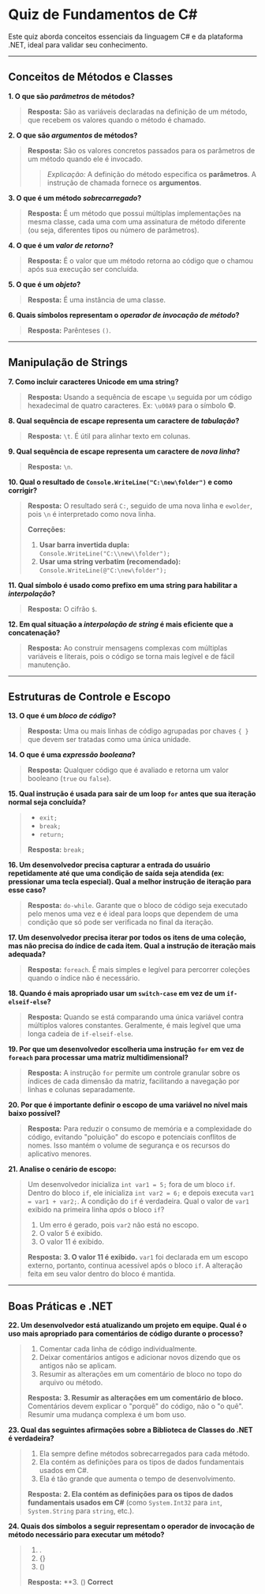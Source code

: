 # Quiz de Fundamentos de C#

Este quiz aborda conceitos essenciais da linguagem C# e da plataforma .NET, ideal para validar seu conhecimento.

---

## Conceitos de Métodos e Classes

**1. O que são *parâmetros* de métodos?**
> **Resposta:** São as variáveis declaradas na definição de um método, que recebem os valores quando o método é chamado.

**2. O que são *argumentos* de métodos?**
> **Resposta:** São os valores concretos passados para os parâmetros de um método quando ele é invocado.
> > *Explicação:* A definição do método especifica os **parâmetros**. A instrução de chamada fornece os **argumentos**.

**3. O que é um método *sobrecarregado*?**
> **Resposta:** É um método que possui múltiplas implementações na mesma classe, cada uma com uma assinatura de método diferente (ou seja, diferentes tipos ou número de parâmetros).

**4. O que é um *valor de retorno*?**
> **Resposta:** É o valor que um método retorna ao código que o chamou após sua execução ser concluída.

**5. O que é um *objeto*?**
> **Resposta:** É uma instância de uma classe.

**6. Quais símbolos representam o *operador de invocação de método*?**
> **Resposta:** Parênteses `()`.

---

## Manipulação de Strings

**7. Como incluir caracteres Unicode em uma string?**
> **Resposta:** Usando a sequência de escape `\u` seguida por um código hexadecimal de quatro caracteres. Ex: `\u00A9` para o símbolo ©.

**8. Qual sequência de escape representa um caractere de *tabulação*?**
> **Resposta:** `\t`. É útil para alinhar texto em colunas.

**9. Qual sequência de escape representa um caractere de *nova linha*?**
> **Resposta:** `\n`.

**10. Qual o resultado de `Console.WriteLine("C:\new\folder")` e como corrigir?**
> **Resposta:** O resultado será `C:`, seguido de uma nova linha e `ewolder`, pois `\n` é interpretado como nova linha.
>
> **Correções:**
> 1.  **Usar barra invertida dupla:** `Console.WriteLine("C:\\new\\folder");`
> 2.  **Usar uma string verbatim (recomendado):** `Console.WriteLine(@"C:\new\folder");`

**11. Qual símbolo é usado como prefixo em uma string para habilitar a *interpolação*?**
> **Resposta:** O cifrão `$`.

**12. Em qual situação a *interpolação de string* é mais eficiente que a concatenação?**
> **Resposta:** Ao construir mensagens complexas com múltiplas variáveis e literais, pois o código se torna mais legível e de fácil manutenção.

---

## Estruturas de Controle e Escopo

**13. O que é um *bloco de código*?**
> **Resposta:** Uma ou mais linhas de código agrupadas por chaves `{ }` que devem ser tratadas como uma única unidade.

**14. O que é uma *expressão booleana*?**
> **Resposta:** Qualquer código que é avaliado e retorna um valor booleano (`true` ou `false`).

**15. Qual instrução é usada para sair de um loop `for` antes que sua iteração normal seja concluída?**
> - `exit;`
> - `break;`
> - `return;`
>
> **Resposta:** `break;`

**16. Um desenvolvedor precisa capturar a entrada do usuário repetidamente até que uma condição de saída seja atendida (ex: pressionar uma tecla especial). Qual a melhor instrução de iteração para esse caso?**
> **Resposta:** `do-while`. Garante que o bloco de código seja executado pelo menos uma vez e é ideal para loops que dependem de uma condição que só pode ser verificada no final da iteração.

**17. Um desenvolvedor precisa iterar por todos os itens de uma coleção, mas não precisa do índice de cada item. Qual a instrução de iteração mais adequada?**
> **Resposta:** `foreach`. É mais simples e legível para percorrer coleções quando o índice não é necessário.

**18. Quando é mais apropriado usar um `switch-case` em vez de um `if-elseif-else`?**
> **Resposta:** Quando se está comparando uma única variável contra múltiplos valores constantes. Geralmente, é mais legível que uma longa cadeia de `if-elseif-else`.

**19. Por que um desenvolvedor escolheria uma instrução `for` em vez de `foreach` para processar uma matriz multidimensional?**
> **Resposta:** A instrução `for` permite um controle granular sobre os índices de cada dimensão da matriz, facilitando a navegação por linhas e colunas separadamente.

**20. Por que é importante definir o escopo de uma variável no nível mais baixo possível?**
> **Resposta:** Para reduzir o consumo de memória e a complexidade do código, evitando "poluição" do escopo e potenciais conflitos de nomes. Isso mantém o volume de segurança e os recursos do aplicativo menores.

**21. Analise o cenário de escopo:**
> Um desenvolvedor inicializa `int var1 = 5;` fora de um bloco `if`. Dentro do bloco `if`, ele inicializa `int var2 = 6;` e depois executa `var1 = var1 + var2;`. A condição do `if` é verdadeira. Qual o valor de `var1` exibido na primeira linha *após* o bloco `if`?
>
> 1.  Um erro é gerado, pois `var2` não está no escopo.
> 2.  O valor 5 é exibido.
> 3.  O valor 11 é exibido.
>
> **Resposta:** **3. O valor 11 é exibido.** `var1` foi declarada em um escopo externo, portanto, continua acessível após o bloco `if`. A alteração feita em seu valor dentro do bloco é mantida.

---

## Boas Práticas e .NET

**22. Um desenvolvedor está atualizando um projeto em equipe. Qual é o uso mais apropriado para comentários de código durante o processo?**
> 1.  Comentar cada linha de código individualmente.
> 2.  Deixar comentários antigos e adicionar novos dizendo que os antigos não se aplicam.
> 3.  Resumir as alterações em um comentário de bloco no topo do arquivo ou método.
>
> **Resposta:** **3. Resumir as alterações em um comentário de bloco.** Comentários devem explicar o "porquê" do código, não o "o quê". Resumir uma mudança complexa é um bom uso.

**23. Qual das seguintes afirmações sobre a Biblioteca de Classes do .NET é verdadeira?**
> 1.  Ela sempre define métodos sobrecarregados para cada método.
> 2.  Ela contém as definições para os tipos de dados fundamentais usados em C#.
> 3.  Ela é tão grande que aumenta o tempo de desenvolvimento.
>
> **Resposta:** **2. Ela contém as definições para os tipos de dados fundamentais usados em C#** (como `System.Int32` para `int`, `System.String` para `string`, etc.).

**24. Quais dos símbolos a seguir representam o operador de invocação de método necessário para executar um método?**
> 1. .
> 2. {}
> 3. ()
>
> **Resposta:** **3.  () **Correct**
